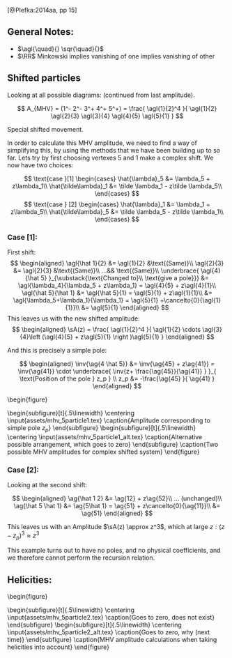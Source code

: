 <!--
@import "/dissertation/assets/custom.md"
 -->

[@Plefka:2014aa, pp 15]

## General Notes:
 - $\agl{\quad}{} \sqr{\quad}{}$
 - $\RR$ Minkowski implies vanishing of one implies vanishing of other

## Shifted particles

Looking at all possible diagrams:
(continued from last amplitude).

$$
  A_{MHV} = (1^- 2^- 3^+ 4^+ 5^+) = \frac{
    \agl{1}{2}^4
  }{
    \agl{1}{2} \agl{2}{3} \agl{3}{4} \agl{4}{5} \agl{5}{1}
  }
$$

Special shifted movement.

In order to calculate this MHV amplitude, we need to find a way of simplifying this, by using the methods that we have been building up to so far. Lets try by first choosing vertexes $5$ and $1$ make a complex shift. We now have two choices:

$$
\text{case }[1]
\begin{cases}
  \hat{\lambda}_5 &= \lambda_5 + z\lambda_1\\
  \hat{\tilde\lambda}_1 &= \tilde \lambda_1 - z\tilde \lambda_5\\
\end{cases}
$$
$$
\text{case } [2]
\begin{cases}
  \hat{\lambda}_1 &= \lambda_1 + z\lambda_5\\
  \hat{\tilde\lambda}_5 &= \tilde \lambda_5 - z\tilde \lambda_1\\
\end{cases}
$$

### Case [1]:

First shift:
$$
\begin{aligned}
  \agl{\hat 1}{2} &= \agl{1}{2} &\text{(Same)}\\
  \agl{2}{3}      &= \agl{2}{3}      &\text{(Same)}\\
  ...&& \text{(Same)}\\
  \underbrace{ \agl{4}{\hat 5} }_{\substack{\text{Changed to}\\ \text{give a pole}}}
  &= \agl{\lambda_4}{\lambda_5 + z\lambda_1} = \agl{4}{5} + z\agl{4}{1}\\
  \agl{\hat 5}{\hat 1} &= \agl{\hat 5}{1} =  \agl{5}{1} + z\agl{1}{1}\\
  &= \agl{\lambda_5+\lambda_1}{\lambda_1} = \agl{5}{1} +\cancelto{0}{\agl{1}{1}}\\
  &= \agl{5}{1}
\end{aligned}
$$
This leaves us with the new shifted amplitude:
$$
\begin{aligned}
  \sA(z) = \frac{ \agl{1}{2}^4
    }{
      \agl{1}{2} \cdots \agl{3}{4}\left (\agl{4}{5} + z\agl{5}{1} \right )\agl{5}{1}
    }
\end{aligned}
$$

And this is precisely a simple pole:

$$
  \begin{aligned}
  \inv{\ag{4 \hat 5}} &= \inv{\ag{45} + z\ag{41}} = \inv{\ag{41}} \cdot \underbrace{
      \inv{z+ \frac{\ag{45}}{\ag{41}} }
    }_{
      \text{Position of the pole } z_p
    } \\
      z_p &= -\frac{\ag{45} }{ \ag{41} }
  \end{aligned}
$$

\begin{figure}

\begin{subfigure}[t]{.5\linewidth}
  \centering
  \input{assets/mhv_5particle1.tex}
  \caption{Amplitude corresponding to simple pole $z_p$}
\end{subfigure}
\begin{subfigure}[t]{.5\linewidth}
  \centering
  \input{assets/mhv_5particle1_alt.tex}
  \caption{Alternative possible arrangement, which goes to zero}
\end{subfigure}
\caption{Two possible MHV amplitudes for complex shifted system}
\end{figure}

### Case [2]:
Looking at the second shift:

$$
\begin{aligned}
  \ag{\hat 1 2} &= \ag{12} + z\ag{52}\\
  ... (unchanged)\\
  \ag{\hat 5 \hat 1} &= \ag{5\hat 1} = \ag{51} + z\cancelto{0}{\ag{11}}\\
  &= \ag{51}
\end{aligned}
$$

This leaves us with an Amplitude $\sA(z) \approx z^3$, which at large $z: (z-z_p)^3 \approx z^3$

This example turns out to have no poles, and no physical coefficients, and we therefore cannot perform the recursion relation.

## Helicities:

\begin{figure}

\begin{subfigure}[t]{.5\linewidth}
  \centering
  \input{assets/mhv_5particle2.tex}
  \caption{Goes to zero, does not exist}
\end{subfigure}
\begin{subfigure}[t]{.5\linewidth}
  \centering
  \input{assets/mhv_5particle2_alt.tex}
  \caption{Goes to zero, why (next time)}
\end{subfigure}
\caption{MHV amplitude calculations when taking helicities into account}
\end{figure}
